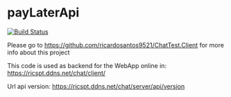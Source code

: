 # payLaterApi
[![Build Status](https://dev.azure.com/ricardosantos9521/ricardosantos9521/_apis/build/status/payLaterApi?branchName=master)](https://dev.azure.com/ricardosantos9521/ricardosantos9521/_build/latest?definitionId=3?branchName=master)

Please go to https://github.com/ricardosantos9521/ChatTest.Client for more info about this project

This code is used as backend for the WebApp online in: https://ricspt.ddns.net/chat/client/

Url api version: https://ricspt.ddns.net/chat/server/api/version 